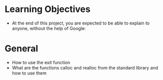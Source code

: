# Learning Objectives
* At the end of this project, you are expected to be able to explain to anyone, without the help of Google:

# General
* How to use the exit function
* What are the functions calloc and realloc from the standard library and how to use them

